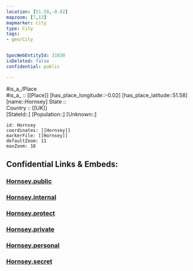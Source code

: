 ```yaml
---
location: [51.58,-0.02] 
mapzoom: [7,12] 
mapmarker: city 
type: City
tags:
- geo/City


SpocWebEntityId: 31030
isDeleted: false
confidential: public

---
```

#is_a_/Place  
#is_a_ :: [[Place]] 
[has_place_longitude::-0.02] 
[has_place_latitude::51.58] 
[name::Hornsey] 
State ::  
Country :: [[UK]]  
[StateId::] 
[Population::] 
[Unknown::] 


```leaflet
id: Hornsey
coordinates: [[Hornsey]] 
markerFile: [[Hornsey]] 
defaultZoom: 11 
maxZoom: 18
```


## Confidential Links & Embeds: 

### [Hornsey.public](/_public/\Earth\Continent\Europe\Europe~North\UK\England\Regions~England\London,Greater\cities~GreaterLondon\Waltham_ForestHornsey.public.md) 

### [Hornsey.internal](/_internal/\Earth\Continent\Europe\Europe~North\UK\England\Regions~England\London,Greater\cities~GreaterLondon\Waltham_ForestHornsey.internal.md) 

### [Hornsey.protect](/_protect/\Earth\Continent\Europe\Europe~North\UK\England\Regions~England\London,Greater\cities~GreaterLondon\Waltham_ForestHornsey.protect.md) 

### [Hornsey.private](/_private/\Earth\Continent\Europe\Europe~North\UK\England\Regions~England\London,Greater\cities~GreaterLondon\Waltham_ForestHornsey.private.md) 

### [Hornsey.personal](/_personal/\Earth\Continent\Europe\Europe~North\UK\England\Regions~England\London,Greater\cities~GreaterLondon\Waltham_ForestHornsey.personal.md) 

### [Hornsey.secret](/_secret/\Earth\Continent\Europe\Europe~North\UK\England\Regions~England\London,Greater\cities~GreaterLondon\Waltham_ForestHornsey.secret.md)

